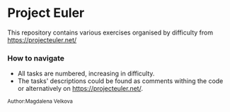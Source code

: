# Project Euler
This repository contains various exercises organised by difficulty from https://projecteuler.net/

### How to navigate
- All tasks are numbered, increasing in difficulty. 
- The tasks' descriptions could be found as comments withing the code or alternatively on https://projecteuler.net/.

<sub>Author:Magdalena Velkova<sub>

